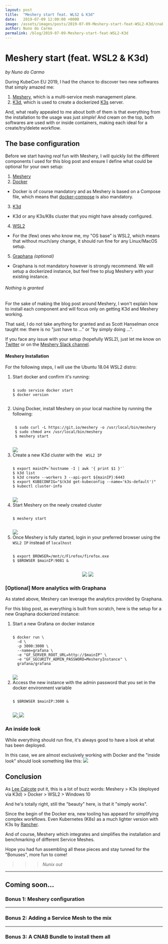 ```yaml
---
layout: post
title:  "Meshery start feat. WLS2 & K3d"
date:   2019-07-09 12:00:00 +0000
image: /assets/images/posts/2019-07-09-Meshery-start-feat-WSL2-K3d/cnab-logo.jpg
author: Nuno do Carmo
permalink: /blog/2019-07-09-Meshery-start-feat-WSL2-K3d
---
```

# Meshery start (feat. WSL2 & K3d)
*by Nuno do Carmo*

During KubeCon EU 2019, I had the chance to discover two new softwares that simply amazed me:
1. [Meshery](https://layer5.io/meshery), which is a multi-service mesh management plane.
2. [K3d](https://github.com/rancher/k3d), which is used to create a dockerized [K3s](https://k3s.io) server.

And, what really appealed to me about both of them is that everything from the installation to the usage was just *simple!*
And cream on the top, both softwares are used with or inside containers, making each ideal for a create/try/delete workflow.

## The base configuration
Before we start having *real* fun with Meshery, I will quickly list the different components I used for this blog post and ensure I define what could be optional for your own setup:
1. [Meshery](https://layer5.io/meshery)
2. [Docker](https://docs.docker.com/install/) 
 - Docker is of course mandatory and as Meshery is based on a Compose file, which means that [docker-compose](https://docs.docker.com/compose/install/) is also mandatory.
3. [K3d](https://github.com/rancher/k3d) 
 - K3d or any K3s/K8s cluster that you might have already configured.
4. [WSL2](https://devblogs.microsoft.com/commandline/wsl-2-is-now-available-in-windows-insiders/)
 - For the (few) ones who know me, my "OS base" is WSL2, which means that without much/any change, it should run fine for any Linux/MacOS setup.
5. [Graphana](https://grafana.com/) *(optional)*
 - Graphana is not mandatory however is strongly recommend. We will setup a dockerized instance, but feel free to plug Meshery with your existing instance.

<h6> Nothing is granted </h6>
For the sake of making the blog post around Meshery, I won't explain how to install each component and will focus only on getting K3d and Meshery working.

That said, I do not take anything for granted and as Scott Hanselman once taught me: there is no "just have to ..." or "by simply doing ...".

If you face any issue with your setup (hopefully WSL2), just let me know on [Twitter](https://twitter.com/nunixtech) or on the [Meshery Slack channel](http://slack.layer5.io).

<h4>Meshery Installation</h4>
For the following steps, I will use the Ubuntu 18.04 WSL2 distro:

<ol>
<li> Start docker and confirm it's running:
<div class="highlight highlight-source-shell">
    <pre><code>
$ sudo service docker start
$ docker version
    </code></pre>
</div> 
</li>
<li> Using Docker, install Meshery on your local machine by running the following:
<div class="highlight highlight-source-shell">
    <pre><code>
 $ sudo curl -L https://git.io/meshery -o /usr/local/bin/meshery
 $ sudo chmod a+x /usr/local/bin/meshery
 $ meshery start
    </code></pre>
</div>
<a href="/assets/images/posts/2019-07-09-Meshery-start-feat-WSL2-K3d/wsl-docker-start.png"><img src="/assets/images/posts/2019-07-09-Meshery-start-feat-WSL2-K3d/wsl-docker-start.png" class="center-50" /></a>
</li>
<li> Create a new K3d cluster with the <code> WSL2 IP </code>
<div class="highlight highlight-source-shell">
    <pre><code>
$ export mainIP=`hostname -I | awk '{ print $1 }'`
$ k3d list
$ k3d create --workers 3 --api-port ${mainIP}:6443
$ export KUBECONFIG="$(k3d get-kubeconfig --name='k3s-default')"
$ kubectl cluster-info
    </code></pre>
</div>
<a href="/assets/images/posts/2019-07-09-Meshery-start-feat-WSL2-K3d/wsl-k3d-start.png"><img src="/assets/images/posts/2019-07-09-Meshery-start-feat-WSL2-K3d/wsl-k3d-start.png" class="center-50" /></a>
</li>
<li> Start Meshery on the newly created cluster
<div class="highlight highlight-source-shell">
    <pre><code>
$ meshery start
    </code></pre>
</div>
<a href="/assets/images/posts/2019-07-09-Meshery-start-feat-WSL2-K3d/wsl-meshery-start.png"><img src="/assets/images/posts/2019-07-09-Meshery-start-feat-WSL2-K3d/wsl-meshery-start.png" class="center-50" /></a>
</li>
<li> Once Meshery is fully started, login in your preferred browser using the <code>WSL2 IP</code> instead of <code>localhost</code>
<div class="highlight highlight-source-shell">
    <pre><code>
$ export BROWSER=/mnt/c/Firefox/firefox.exe
$ $BROWSER $mainIP:9081 &
    </code></pre>
</div>
<p align="center">
    <a href="/assets/images/posts/2019-07-09-Meshery-start-feat-WSL2-K3d/wsl-meshery-login.png"><img src="/assets/images/posts/2019-07-09-Meshery-start-feat-WSL2-K3d/wsl-meshery-login.png" class="center-50"  /></a>
    <a href="/assets/images/posts/2019-07-09-Meshery-start-feat-WSL2-K3d/wsl-meshery-login-success.png"><img src="/assets/images/posts/2019-07-09-Meshery-start-feat-WSL2-K3d/wsl-meshery-login-success.png" class="center-50" /></a>
</p>
</li>
</ol>

### [Optional] More analytics with Graphana
As stated above, Meshery can leverage the analytics provided by Graphana.

For this blog post, as everything is built from scratch, here is the setup for a new Graphana dockerized instance:
<ol>
<li>Start a new Grafana on docker instance
<div class="highlight highlight-source-shell">
    <pre><code>
$ docker run \
  -d \
  -p 3000:3000 \
  --name=grafana \
  -e "GF_SERVER_ROOT_URL=http://$mainIP" \
  -e "GF_SECURITY_ADMIN_PASSWORD=MesheryInstance" \
  grafana/grafana
    </code></pre>
</div>
<a href="/assets/images/posts/2019-07-09-Meshery-start-feat-WSL2-K3d/wsl-grafana-start.png">
    <img src="/assets/images/posts/2019-07-09-Meshery-start-feat-WSL2-K3d/wsl-grafana-start.png" class="center-50">
</a>
</li>
<li>Access the new instance with the admin password that you set in the docker environment variable
<div class="highlight highlight-source-shell">
    <pre><code>
$ $BROWSER $mainIP:3000 &
    </code></pre>
</div>
<a href="/assets/images/posts/2019-07-09-Meshery-start-feat-WSL2-K3d/wsl-grafana-login.png">
    <img src="/assets/images/posts/2019-07-09-Meshery-start-feat-WSL2-K3d/wsl-grafana-login.png" class="center-50" />
</a>
<a href="/assets/images/posts/2019-07-09-Meshery-start-feat-WSL2-K3d/wsl-grafana-login-success.png">
    <img src="/assets/images/posts/2019-07-09-Meshery-start-feat-WSL2-K3d/wsl-grafana-login-success.png" class="center-50" />
</a>
</li>
</ol>

### An inside look
While everything should run fine, it's always good to have a look at what has been deployed.

In this case, we are almost exclusively working with Docker and the "inside look" should look something like this:
<a href="/assets/images/posts/2019-07-09-Meshery-start-feat-WSL2-K3d/wsl-meshery-complete.png">
    <img src="/assets/images/posts/2019-07-09-Meshery-start-feat-WSL2-K3d/wsl-meshery-complete.png" class="center-50" />
</a>

## Conclusion
As [Lee Calcote](https://twitter.com/lcalcote) put it, this is a lot of buzz words: Meshery > K3s (deployed via K3d) > Docker > WSL2 > Windows 10

And he's totally right, still the "beauty" here, is that it "simply works".

Since the begin of the Docker era, new tooling has appeard for simplifying complex workflows.
Even Kubernetes (K8s) as a much lighter version with K3s by [Rancher](https://rancher.com).

And of course, Meshery which integrates and simplifies the installation and benchmarking of different Service Meshes.

Hope you had fun assembling all these pieces and stay tunned for the "Bonuses", more fun to come!

> > > *Nunix out*

---
## Coming soon...
### Bonus 1: Meshery configuration
---
### Bonus 2: Adding a Service Mesh to the mix
---
### Bonus 3: A CNAB Bundle to install them all
